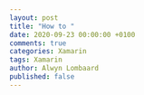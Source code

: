 ```yaml
---
layout: post
title: "How to "
date: 2020-09-23 00:00:00 +0100
comments: true
categories: Xamarin
tags: Xamarin
author: Alwyn Lombaard
published: false
---
```


